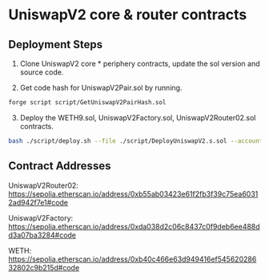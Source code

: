 # UniswapV2 core & router contracts

## Deployment Steps

1. Clone UniswapV2 core \* periphery contracts, update the sol version and source code.

2. Get code hash for UniswapV2Pair.sol by running.

```bash
forge script script/GetUniswapV2PairHash.sol
```

3. Deploy the WETH9.sol, UniswapV2Factory.sol, UniswapV2Router02.sol contracts.

```bash
bash ./script/deploy.sh --file ./script/DeployUniswapV2.s.sol --account <your-keystore-account>
```

## Contract Addresses

UniswapV2Router02: https://sepolia.etherscan.io/address/0xb55ab03423e61f2fb3f39c75ea60312ad942f7e1#code

UniswapV2Factory: https://sepolia.etherscan.io/address/0xda038d2c06c8437c0f9deb6ee488dd3a07ba3284#code

WETH: https://sepolia.etherscan.io/address/0xb40c466e63d949416ef54562028632802c9b215d#code

